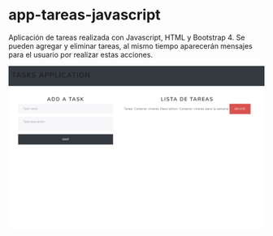 # app-tareas-javascript
Aplicación de tareas realizada con Javascript, HTML y Bootstrap 4. Se pueden agregar y eliminar tareas, al mismo tiempo aparecerán mensajes para el usuario por realizar estas acciones.


![alt_text](https://github.com/marcosmap1998/app-tareas-javascript/blob/master/app-terminada.png)
